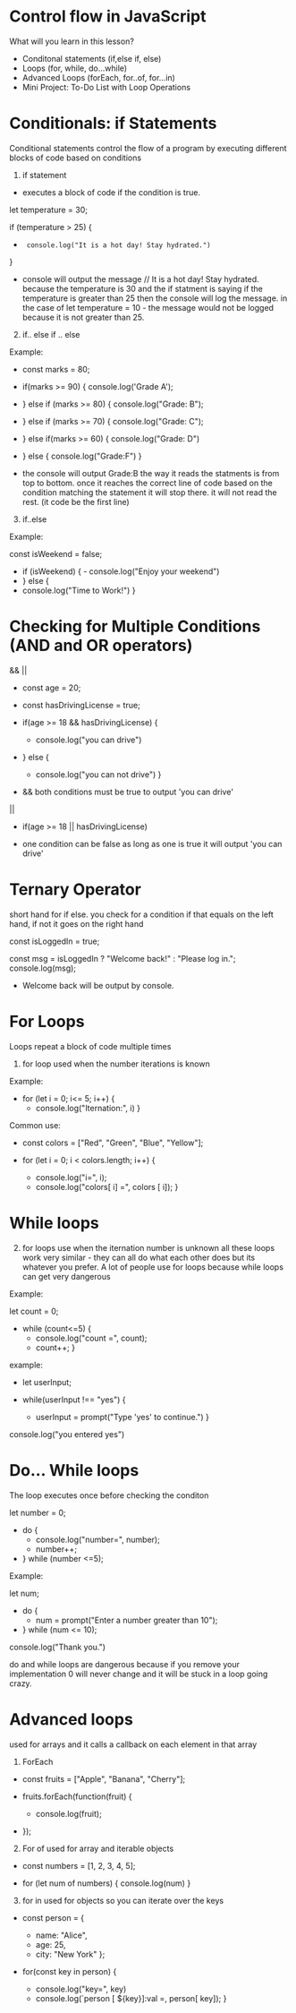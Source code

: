 # Control flow in JavaScript
What will you learn in this lesson?
- Conditonal statements (if,else if, else)
- Loops (for, while, do...while)
- Advanced Loops (forEach, for..of, for...in)
- Mini Project: To-Do List with Loop Operations

# Conditionals: if Statements 
Conditional statements control the flow of a program by executing different blocks of code based on conditions

1. if statement 
- executes a block of code if the condition is true. 

 let temperature = 30;

if (temperature > 25) {
-      console.log("It is a hot day! Stay hydrated.")
}

- console will output the message // It is a hot day! Stay hydrated. because the temperature is 30 and the if statment is saying if the temperature is greater than 25 then the console will log the message. in the case of let temperature = 10 - the message would not be logged because it is not greater than 25.

2. if.. else if .. else

Example:

- const marks = 80;

- if(marks >= 90) {
    console.log('Grade A');
- } else if  (marks >= 80) {
    console.log("Grade: B");
- } else if (marks >= 70) {
    console.log("Grade: C");
 - } else if(marks >= 60) {
    console.log("Grade: D")
- } else {
    console.log("Grade:F")
}

- the console will output Grade:B the way it reads the statments is from top to bottom. once it reaches the correct line of code based on the condition matching the statement it will stop there. it will not read the rest. (it code be the first line)


3. if..else

Example:

   const isWeekend = false;

   - if (isWeekend) {
    - console.log("Enjoy your weekend")
  -  } else {
   -  console.log("Time to Work!")
   }

# Checking for Multiple Conditions (AND and OR operators)
&& ||

- const age = 20;
- const hasDrivingLicense = true;

- if(age >= 18 && hasDrivingLicense) {
   -  console.log("you can drive")
- } else {
  -  console.log("you can not drive")
}

- && both conditions must be true to output 'you can drive' 

|| 
- if(age >= 18 || hasDrivingLicense)

- one condition can be false as long as one is true it will output 'you can drive'

# Ternary Operator
short hand for if else. you check for a condition if that equals on the left hand, if not it goes on the right hand

const isLoggedIn = true;

const msg = isLoggedIn ? "Welcome back!" : "Please log in.";
console.log(msg);

- Welcome back will be output by console.

# For Loops
Loops repeat a block of code multiple times 

1. for loop
used when the number iterations is known

Example: 
- for (let i = 0; i<= 5; i++) {
    - console.log("Iternation:", i)
}

Common use:
- const colors = ["Red", "Green", "Blue", "Yellow"];

- for (let i = 0; i < colors.length; i++) {
    - console.log("i=", i);
    - console.log("colors[ i] =", colors [ i]); }

# While loops 
2. for loops
use when the iternation number is unknown
all these loops work very similar - they can all do what each other does but its whatever you prefer. A lot of people use for loops because while loops can get very dangerous 

Example: 

let count = 0;

- while (count<=5) {
    - console.log("count =", count);
    - count++;
}

example:

- let userInput;

- while(userInput !== "yes") {
    - userInput = prompt("Type 'yes' to continue.")
}

console.log("you entered yes")

# Do... While loops
The loop executes once before checking the conditon


let number = 0;

- do {
    - console.log("number=", number);
    - number++;
- } while (number <=5);

Example:

let num;

- do {
   - num = prompt("Enter a number greater than 10");
- } while (num <= 10);

console.log("Thank you.")

do and while loops are dangerous because if you remove your implementation 0 will never change and it will be stuck in a loop going crazy.

# Advanced loops
used for arrays and it calls a callback on each element in that array

1. ForEach

- const fruits = ["Apple", "Banana", "Cherry"];

- fruits.forEach(function(fruit) {
    - console.log(fruit);
- });

2. For of
used for array and iterable objects 

- const numbers = [1, 2, 3, 4, 5];

- for (let num of numbers) {
    console.log(num)
}

3. for in 
used for objects so you can iterate over the keys 

- const person = {
    - name: "Alice",
    - age: 25, 
    - city: "New York"
};

- for(const key in person) {
    - console.log("key=", key)
    - console.log(`person [ ${key}]:val =, person[ key]);
}




